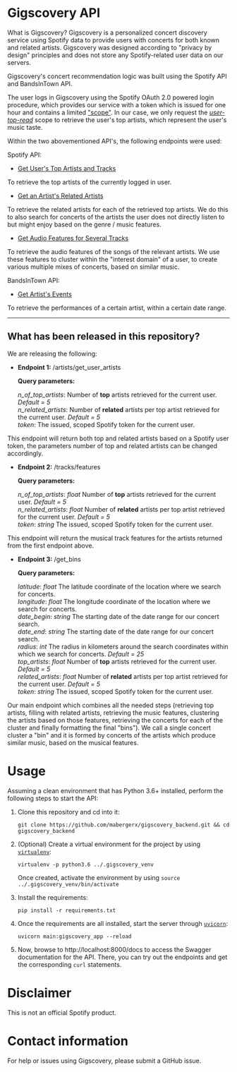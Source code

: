 # Gigscovery API

What is Gigscovery?
Gigscovery is a personalized concert discovery service using Spotify data to provide users with concerts for both known and related artists. Gigscovery was designed according to "privacy by design" principles and does not store any Spotify-related user data on our servers. 

Gigscovery's concert recommendation logic was built using the Spotify API and BandsInTown API.

The user logs in Gigscovery using the Spotify OAuth 2.0 powered login procedure, which provides our service with a token which is issued for one hour and contains a limited ["scope"](https://developer.spotify.com/documentation/general/guides/scopes/). In our case, we only request the [*user-top-read*](https://developer.spotify.com/documentation/general/guides/scopes/#user-top-read) scope to retrieve the user's top artists, which represent the user's music taste.

Within the two abovementioned API's, the following endpoints were used: 

Spotify API:

- [Get User's Top Artists and Tracks](https://developer.spotify.com/console/get-current-user-top-artists-and-tracks/)

To retrieve the top artists of the currently logged in user. 

- [Get an Artist's Related Artists](https://developer.spotify.com/console/get-artist-related-artists/)

To retrieve the related artists for each of the retrieved top artists. We do this to also search for concerts of the artists the user does not directly listen to but might enjoy based on the genre / music features.

- [Get Audio Features for Several Tracks](https://developer.spotify.com/console/get-audio-features-several-tracks/)

To retrieve the audio features of the songs of the relevant artists. We use these features to cluster within the "interest domain" of a user, to create various multiple mixes of concerts, based on similar music.


BandsInTown API:

- [Get Artist's Events](https://rest.bandsintown.com/artists/{artistName}/events?app_id=yourkey)

To retrieve the performances of a certain artist, within a certain date range.

---

## What has been released in this repository?

We are releasing the following: 

- **Endpoint 1:** /artists/get_user_artists

  **Query parameters:** 
  
  *n_of_top_artists*: Number of **top** artists retrieved for the current user. *Default = 5*  
  *n_related_artists*: Number of **related** artists per top artist retrieved for the current user. *Default = 5*  
  *token*: The issued, scoped Spotify token for the current user.

This endpoint will return both top and related artists based on a Spotify user token, the parameters number of top and related artists can be changed accordingly. 

- **Endpoint 2:** /tracks/features

  **Query parameters:** 
  
  *n_of_top_artists*: *float* Number of **top** artists retrieved for the current user. *Default = 5*  
  *n_related_artists*: *float* Number of **related** artists per top artist retrieved for the current user. *Default = 5*  
  *token*: *string* The issued, scoped Spotify token for the current user.

This endpoint will return the musical track features for the artists returned from the first endpoint above. 

- **Endpoint 3:** /get_bins

  **Query parameters:** 
  
  *latitude*: *float* The latitude coordinate of the location where we search for concerts.  
  *longitude*: *float* The longitude coordinate of the location where we search for concerts.  
  *date_begin*: *string* The starting date of the date range for our concert search.  
  *date_end*: *string* The starting date of the date range for our concert search.  
  *radius*: *int* The radius in kilometers around the search coordinates within which we search for concerts. *Default = 25*  
  *top_artists*: *float* Number of **top** artists retrieved for the current user. *Default = 5*  
  *related_artists*: *float* Number of **related** artists per top artist retrieved for the current user. *Default = 5*  
  *token*: *string* The issued, scoped Spotify token for the current user.

Our main endpoint which combines all the needed steps (retrieving top artists, filling with related artists, retrieving the music features, clustering the artists based on those features, retrieving the concerts for each of the cluster and finally formatting the final "bins"). We call a single concert cluster a "bin" and it is formed by concerts of the artists which produce similar music, based on the musical features.

# Usage

Assuming a clean environment that has Python 3.6+ installed, perform the following steps to start the API:

1) Clone this repository and cd into it:

   `git clone https://github.com/mabergerx/gigscovery_backend.git && cd gigscovery_backend`

2) (Optional) Create a virtual environment for the project by using [`virtualenv`](https://virtualenv.pypa.io/en/latest/):

   `virtualenv -p python3.6 ../.gigscovery_venv`

   Once created, activate the environment by using `source ../.gigscovery_venv/bin/activate` 
3) Install the requirements:  
   
   `pip install -r requirements.txt`
  
4) Once the requirements are all installed, start the server through [`uvicorn`](https://www.uvicorn.org/):

   `uvicorn main:gigscovery_app --reload`
   
5) Now, browse to http://localhost:8000/docs to access the Swagger documentation for the API. There, you can try out the endpoints and get the corresponding `curl` statements. 

# Disclaimer

This is not an official Spotify product.

# Contact information

For help or issues using Gigscovery, please submit a GitHub issue.

